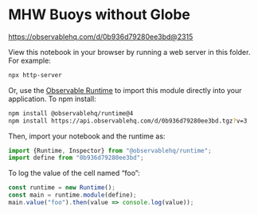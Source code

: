 # MHW Buoys without Globe

https://observablehq.com/d/0b936d79280ee3bd@2315

View this notebook in your browser by running a web server in this folder. For
example:

~~~sh
npx http-server
~~~

Or, use the [Observable Runtime](https://github.com/observablehq/runtime) to
import this module directly into your application. To npm install:

~~~sh
npm install @observablehq/runtime@4
npm install https://api.observablehq.com/d/0b936d79280ee3bd.tgz?v=3
~~~

Then, import your notebook and the runtime as:

~~~js
import {Runtime, Inspector} from "@observablehq/runtime";
import define from "0b936d79280ee3bd";
~~~

To log the value of the cell named “foo”:

~~~js
const runtime = new Runtime();
const main = runtime.module(define);
main.value("foo").then(value => console.log(value));
~~~
